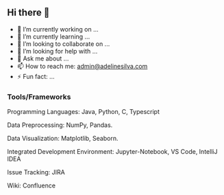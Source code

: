 ## Hi there 👋

<!--
**adelinerd/adelinerd** is a ✨ _special_ ✨ repository because its `README.md` (this file) appears on your GitHub profile.

Here are some ideas to get you started:

- 🔭 I’m currently working on ...
- 🌱 I’m currently learning ...
- 👯 I’m looking to collaborate on ...
- 🤔 I’m looking for help with ...
- 💬 Ask me about ...
- 📫 How to reach me: ...
- 😄 Pronouns: ...
- ⚡ Fun fact: ...
-->

- 🔭 I’m currently working on ...
- 🌱 I’m currently learning ...
- 👯 I’m looking to collaborate on ...
- 🤔 I’m looking for help with ...
- 💬 Ask me about ...
- 📫 How to reach me: admin@adelinesilva.com
- ⚡ Fun fact: ...


### Tools/Frameworks

Programming Languages: Java, Python, C, Typescript

Data Preprocessing: NumPy, Pandas.

Data Visualization: Matplotlib, Seaborn.

Integrated Development Environment: Jupyter-Notebook, VS Code, IntelliJ IDEA

Issue Tracking: JIRA

Wiki: Confluence

